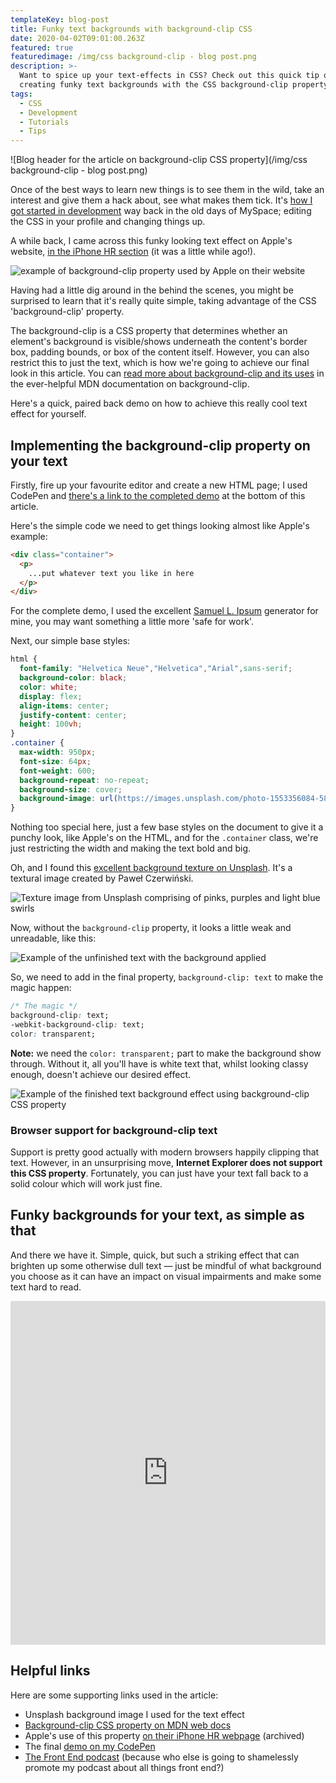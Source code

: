 ```yaml
---
templateKey: blog-post
title: Funky text backgrounds with background-clip CSS
date: 2020-04-02T09:01:00.263Z
featured: true
featuredimage: /img/css background-clip - blog post.png
description: >-
  Want to spice up your text-effects in CSS? Check out this quick tip on
  creating funky text backgrounds with the CSS background-clip property.
tags:
  - CSS
  - Development
  - Tutorials
  - Tips
---
```


![Blog header for the article on background-clip CSS property](/img/css background-clip - blog post.png)

Once of the best ways to learn new things is to see them in the wild, take an interest and give them a hack about, see what makes them tick. It's [how I got started in development](https://thefrontendpodcast.site/episodes/episode-1/) way back in the old days of MySpace; editing the CSS in your profile and changing things up.

A while back, I came across this funky looking text effect on Apple's website, [in the iPhone HR section](https://web.archive.org/web/20190105152534/https://www.apple.com/uk/iphone-xr/) (it was a little while ago!).

![example of background-clip property used by Apple on their website](/img/apple-bg-effect.png)

Having had a little dig around in the behind the scenes, you might be surprised to learn that it's really quite simple, taking advantage of the CSS 'background-clip' property. 

The background-clip is a CSS property that determines whether an element's background is visible/shows underneath the content's border box, padding bounds, or box of the content itself. However, you can also restrict this to just the text, which is how we're going to achieve our final look in this article. You can [read more about background-clip and its uses](https://developer.mozilla.org/en-US/docs/Web/CSS/background-clip) in the ever-helpful MDN documentation on background-clip.

Here's a quick, paired back demo on how to achieve this really cool text effect for yourself.

## Implementing the background-clip property on your text

Firstly, fire up your favourite editor and create a new HTML page; I used CodePen and [there's a link to the completed demo](https://codepen.io/robkendal/pen/MWwRmMo) at the bottom of this article.

Here's the simple code we need to get things looking almost like Apple's example:

```html
<div class="container">
  <p>
    ...put whatever text you like in here
  </p>
</div>
```

For the complete demo, I used the excellent [Samuel L. Ipsum](https://slipsum.com/) generator for mine, you may want something a little more 'safe for work'.

Next, our simple base styles:

```css
html {
  font-family: "Helvetica Neue","Helvetica","Arial",sans-serif;
  background-color: black;
  color: white;
  display: flex;
  align-items: center;
  justify-content: center;
  height: 100vh;
}
.container {
  max-width: 950px;
  font-size: 64px;
  font-weight: 600;  
  background-repeat: no-repeat;
  background-size: cover;
  background-image: url(https://images.unsplash.com/photo-1553356084-58ef4a67b2a7?ixlib=rb-1.2.1&ixid=eyJhcHBfaWQiOjEyMDd9&auto=format&fit=crop&w=640&q=80);
}
```

Nothing too special here, just a few base styles on the document to give it a punchy look, like Apple's on the HTML, and for the `.container` class, we're just restricting the width and making the text bold and big. 

Oh, and I found this [excellent background texture on Unsplash](https://unsplash.com/photos/8uZPynIu-rQ). It's a textural image created by Paweł Czerwiński. 

![Texture image from Unsplash comprising of pinks, purples and light blue swirls](/img/pawel-czerwinski-8uZPynIu-rQ-unsplash.jpg)

Now, without the `background-clip` property, it looks a little weak and unreadable, like this:

![Example of the unfinished text with the background applied](/img/texture-without-clip.png)

So, we need to add in the final property, `background-clip: text` to make the magic happen:

```css
/* The magic */
background-clip: text;
-webkit-background-clip: text;  
color: transparent;
```

**Note:** we need the `color: transparent;` part to make the background show through. Without it, all you'll have is white text that, whilst looking classy enough, doesn't achieve our desired effect.

![Example of the finished text background effect using background-clip CSS property](/img/finished-background-clip.png)

### Browser support for background-clip text

Support is pretty good actually with modern browsers happily clipping that text. However, in an unsurprising move, **Internet Explorer does not support this CSS property**. Fortunately, you can just have your text fall back to a solid colour which will work just fine.

## Funky backgrounds for your text, as simple as that

And there we have it. Simple, quick, but such a striking effect that can brighten up some otherwise dull text — just be mindful of what background you choose as it can have an impact on visual impairments and make some text hard to read.

<iframe height="550" style="width: 100%;" scrolling="no" title="Textured Transparent Text Effect - CSS" src="https://codepen.io/robkendal/embed/MWwRmMo?height=550&theme-id=dark&default-tab=result" frameborder="no" allowtransparency="true" allowfullscreen="true">
  See the Pen <a href='https://codepen.io/robkendal/pen/MWwRmMo'>Textured Transparent Text Effect - CSS</a> by Rob Kendal
  (<a href='https://codepen.io/robkendal'>@robkendal</a>) on <a href='https://codepen.io'>CodePen</a>.
</iframe>

## Helpful links

Here are some supporting links used in the article:

* Unsplash background image I used for the text effect
* [Background-clip CSS property on MDN web docs](https://developer.mozilla.org/en-US/docs/Web/CSS/background-clip)
* Apple's use of this property [on their iPhone HR webpage](https://web.archive.org/web/20190105152534/https://www.apple.com/uk/iphone-xr/) (archived)
* The final [demo on my CodePen](https://codepen.io/robkendal/pen/MWwRmMo)
* [The Front End podcast](https://thefrontendpodcast.site) (because who else is going to shamelessly promote my podcast about all things front end?)
